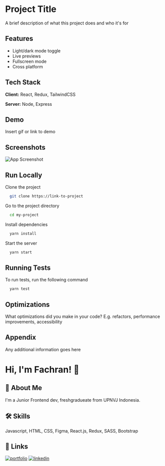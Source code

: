# Project Title

A brief description of what this project does and who it's for

## Features

- Light/dark mode toggle
- Live previews
- Fullscreen mode
- Cross platform

## Tech Stack

**Client:** React, Redux, TailwindCSS

**Server:** Node, Express

## Demo

Insert gif or link to demo

## Screenshots

![App Screenshot](https://via.placeholder.com/468x300?text=App+Screenshot+Here)

## Run Locally

Clone the project

```bash
  git clone https://link-to-project
```

Go to the project directory

```bash
  cd my-project
```

Install dependencies

```bash
  yarn install
```

Start the server

```bash
  yarn start
```

## Running Tests

To run tests, run the following command

```bash
  yarn test
```

## Optimizations

What optimizations did you make in your code? E.g. refactors, performance
improvements, accessibility

## Appendix

Any additional information goes here

# Hi, I'm Fachran! 👋

## 🚀 About Me

I'm a Junior Frontend dev, freshgradueate from UPNVJ Indonesia.

## 🛠 Skills

Javascript, HTML, CSS, Figma, React.js, Redux, SASS, Bootstrap

## 🔗 Links

[![portfolio](https://img.shields.io/badge/my_portfolio-000?style=for-the-badge&logo=ko-fi&logoColor=white)](https://fachran-sandi.netlify.app/)
[![linkedin](https://img.shields.io/badge/linkedin-0A66C2?style=for-the-badge&logo=linkedin&logoColor=white)](https://www.linkedin.com/in/fachransandi/)

